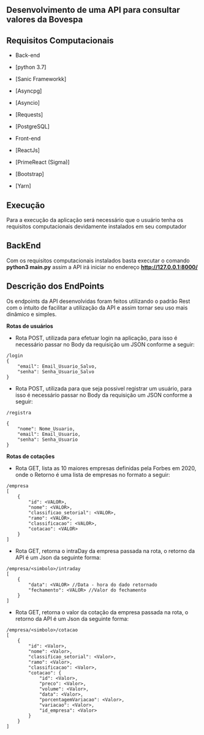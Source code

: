 ## Desenvolvimento de uma API para consultar valores da Bovespa

## Requisitos Computacionais

- Back-end

- [python 3.7]
- [Sanic Frameworkk]
- [Asyncpg]
- [Asyncio]
- [Requests]
- [PostgreSQL]

- Front-end

- [ReactJs]
- [PrimeReact (Sigma)]
- [Bootstrap]
- [Yarn]


## Execução

Para a execução da aplicação será necessário que o usuário tenha os requisitos computacionais devidamente instalados em seu computador

## BackEnd

Com os requisitos computacionais instalados basta executar o comando **python3 main.py** assim a API irá iniciar no endereço **http://127.0.0.1:8000/**


## Descrição dos EndPoints

Os endpoints da API desenvolvidas foram feitos utilizando o padrão Rest com o intuito de facilitar a utilização da API e assim tornar seu uso mais dinâmico e simples.

**Rotas de usuários**
- Rota POST, utilizada para efetuar login na aplicação, para isso é necessário passar no Body da requisição um JSON conforme a seguir:
```
/login 
{
    "email": Email_Usuario_Salvo,
    "senha": Senha_Usuario_Salvo
}
```
- Rota POST, utilizada para que seja possivel registrar um usuário, para isso é necessário passar no Body da requisição um JSON conforme a seguir:
```
/registra 

{
    "nome": Nome_Usuario,
    "email": Email_Usuario,
    "senha": Senha_Usuario
}
```

**Rotas de cotações**

- Rota GET, lista as 10 maiores empresas definidas pela Forbes em 2020, onde o Retorno é uma lista de empresas no formato a seguir:
```
/empresa 
[
    {
        "id": <VALOR>,
        "nome": <VALOR>,
        "classificao_setorial": <VALOR>,
        "ramo": <VALOR>,
        "classificacao": <VALOR>,
        "cotacao": <VALOR>
    }
]
```

- Rota GET, retorna o intraDay da empresa passada na rota, o retorno da API é um Json da seguinte forma:
```
/empresa/<simbolo>/intraday
[
    {
        "data": <VALOR> //Data - hora do dado retornado  
        "fechamento": <VALOR> //Valor do fechamento
    }
]
```

- Rota GET, retorna o valor da cotação da empresa passada na rota, o retorno da API é um Json da seguinte forma:
```
/empresa/<simbolo>/cotacao
[
    {
        "id": <Valor>,
        "nome": <Valor>,
        "classificao_setorial": <Valor>,
        "ramo": <Valor>,
        "classificacao": <Valor>,
        "cotacao": {
            "id": <Valor>,
            "preco": <Valor>,
            "volume": <Valor>,
            "data": <Valor>,
            "porcentagemVariacao": <Valor>,
            "variacao": <Valor>,
            "id_empresa": <Valor>
        }
    }
]
```